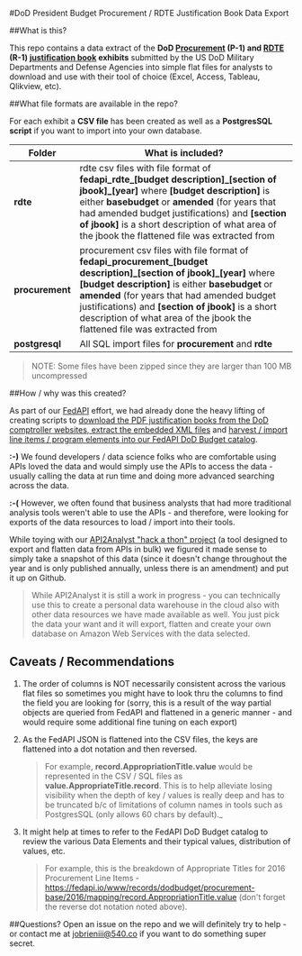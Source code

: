 #DoD President Budget Procurement / RDTE Justification Book Data Export

##What is this?

This repo contains a data extract of the **DoD [Procurement](https://dap.dau.mil/acquipedia/Pages/ArticleDetails.aspx?aid=9be81897-aae7-4b76-8887-f9334c6d77af) (P-1) and [RDTE](https://dap.dau.mil/acquipedia/Pages/ArticleDetails.aspx?aid=e933639e-b773-4039-9a17-2eb20f44cf79) (R-1) [justification book](http://comptroller.defense.gov/BudgetMaterials.aspx) exhibits** submitted by the US DoD Military Departments and Defense Agencies into simple flat files for analysts to download and use with their tool of choice (Excel, Access, Tableau, Qlikview, etc).


##What file formats are available in the repo?

For each exhibit a **CSV file** has been created as well as a **PostgresSQL script** if you want to import into your own database.

| Folder  | What is included?  |
|---------------|----------------|
| **rdte**    |   rdte csv files with file format of **fedapi\_rdte\_[budget description]\_[section of jbook]_\[year]** where **[budget description]** is either **basebudget** or **amended** (for years that had amended budget justifications) and **[section of jbook]** is a short description of what area of the jbook the flattened file was extracted from | 
| **procurement**    |   procurement csv files with file format of **fedapi\_procurement\_[budget description]\_[section of jbook]_\[year]** where **[budget description]** is either **basebudget** or **amended** (for years that had amended budget justifications) and **[section of jbook]** is a short description of what area of the jbook the flattened file was extracted from    |
| **postgresql**   |   All SQL import files for **procurement** and **rdte**  |

> NOTE:  Some files have been zipped since they are larger than 100 MB uncompressed

##How / why was this created?

As part of our [FedAPI](http://fedapi.com) effort, we had already done the heavy lifting of creating scripts to [download the PDF justification books from the DoD comptroller websites, extract the embedded XML files](https://github.com/search?q=justification+books) and [harvest / import line items / program elements into our FedAPI DoD Budget catalog](https://fedapi.io/www/overview/dodbudget).

**:-)** We found developers / data science folks who are comfortable using APIs loved the data and would simply use the APIs to access the data - usually calling the data at run time and doing more advanced searching across the data.

**:-(** However, we often found that business analysts that had more traditional analysis tools weren't able to use the APIs - and therefore, were looking for exports of the data resources to load / import into their tools.

While toying with our [API2Analyst "hack a thon" project](http://apps.fedapi.io/api2analyst-export/) (a tool designed to export and flatten data from APIs in bulk) we figured it made sense to simply take a snapshot of this data (since it doesn't change throughout the year and is only published annually, unless there is an amendment) and put it up on Github.

> While API2Analyst it is still a work in progress - you can technically use this to create a personal data warehouse in the cloud also with other data resources we have made available as well.  You just pick the data your want and it will export, flatten and create your own database on Amazon Web Services with the data selected. 

## Caveats / Recommendations

1.  The order of columns is NOT necessarily consistent across the various flat files so sometimes you might have to look thru the columns to find the field you are looking for (sorry, this is a result of the way partial objects are queried from FedAPI and flattened in a generic manner - and would require some additional fine tuning on each export)

2.  As the FedAPI JSON is flattened into the CSV files, the keys are flattened into a dot notation and then reversed.  

	>For example, **record.AppropriationTitle.value** would be represented in the CSV / SQL files as **value.AppropriateTitle.record**.  This is to help alleviate losing visibility when the depth of key / values is really deep and has to be truncated b/c of limitations of column names in tools such as PostgresSQL (only allows 60 chars by default)._
	
3. It might help at times to refer to the FedAPI DoD Budget catalog to review the various Data Elements and their typical values, distribution of values, etc.

	> For example, this is the breakdown of Appropriate Titles for 2016 Procurement Line Items - https://fedapi.io/www/records/dodbudget/procurement-base/2016/mapping/record.AppropriationTitle.value (don't forget the reverse dot notation noted above).

##Questions?
Open an issue on the repo and we will definitely try to help - or contact me at jobrieniii@540.co if you want to do something super secret.